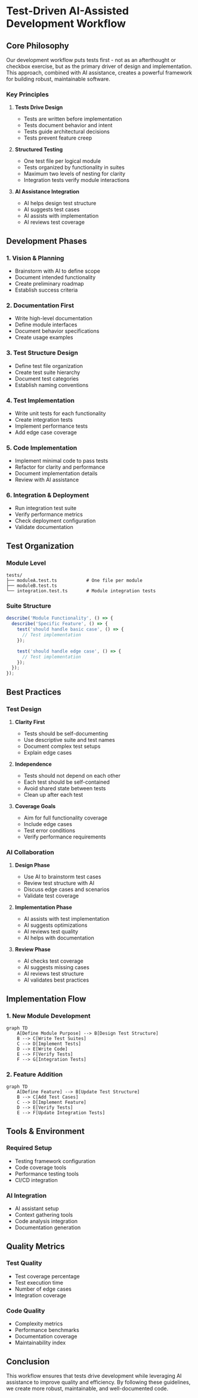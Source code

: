 # Test-Driven AI-Assisted Development Workflow

## Core Philosophy

Our development workflow puts tests first - not as an afterthought or checkbox exercise, but as the primary driver of
design and implementation. This approach, combined with AI assistance, creates a powerful framework for building robust,
maintainable software.

### Key Principles

1. **Tests Drive Design**
    - Tests are written before implementation
    - Tests document behavior and intent
    - Tests guide architectural decisions
    - Tests prevent feature creep

2. **Structured Testing**
    - One test file per logical module
    - Tests organized by functionality in suites
    - Maximum two levels of nesting for clarity
    - Integration tests verify module interactions

3. **AI Assistance Integration**
    - AI helps design test structure
    - AI suggests test cases
    - AI assists with implementation
    - AI reviews test coverage

## Development Phases

### 1. Vision & Planning

- Brainstorm with AI to define scope
- Document intended functionality
- Create preliminary roadmap
- Establish success criteria

### 2. Documentation First

- Write high-level documentation
- Define module interfaces
- Document behavior specifications
- Create usage examples

### 3. Test Structure Design

- Define test file organization
- Create test suite hierarchy
- Document test categories
- Establish naming conventions

### 4. Test Implementation

- Write unit tests for each functionality
- Create integration tests
- Implement performance tests
- Add edge case coverage

### 5. Code Implementation

- Implement minimal code to pass tests
- Refactor for clarity and performance
- Document implementation details
- Review with AI assistance

### 6. Integration & Deployment

- Run integration test suite
- Verify performance metrics
- Check deployment configuration
- Validate documentation

## Test Organization

### Module Level

```
tests/
├── moduleA.test.ts           # One file per module
├── moduleB.test.ts
└── integration.test.ts       # Module integration tests
```

### Suite Structure

```typescript
describe('Module Functionality', () => {
  describe('Specific Feature', () => {
    test('should handle basic case', () => {
      // Test implementation
    });

    test('should handle edge case', () => {
      // Test implementation
    });
  });
});
```

## Best Practices

### Test Design

1. **Clarity First**
    - Tests should be self-documenting
    - Use descriptive suite and test names
    - Document complex test setups
    - Explain edge cases

2. **Independence**
    - Tests should not depend on each other
    - Each test should be self-contained
    - Avoid shared state between tests
    - Clean up after each test

3. **Coverage Goals**
    - Aim for full functionality coverage
    - Include edge cases
    - Test error conditions
    - Verify performance requirements

### AI Collaboration

1. **Design Phase**
    - Use AI to brainstorm test cases
    - Review test structure with AI
    - Discuss edge cases and scenarios
    - Validate test coverage

2. **Implementation Phase**
    - AI assists with test implementation
    - AI suggests optimizations
    - AI reviews test quality
    - AI helps with documentation

3. **Review Phase**
    - AI checks test coverage
    - AI suggests missing cases
    - AI reviews test structure
    - AI validates best practices

## Implementation Flow

### 1. New Module Development

```mermaid
graph TD
    A[Define Module Purpose] --> B[Design Test Structure]
    B --> C[Write Test Suites]
    C --> D[Implement Tests]
    D --> E[Write Code]
    E --> F[Verify Tests]
    F --> G[Integration Tests]
```

### 2. Feature Addition

```mermaid
graph TD
    A[Define Feature] --> B[Update Test Structure]
    B --> C[Add Test Cases]
    C --> D[Implement Feature]
    D --> E[Verify Tests]
    E --> F[Update Integration Tests]
```

## Tools & Environment

### Required Setup

- Testing framework configuration
- Code coverage tools
- Performance testing tools
- CI/CD integration

### AI Integration

- AI assistant setup
- Context gathering tools
- Code analysis integration
- Documentation generation

## Quality Metrics

### Test Quality

- Test coverage percentage
- Test execution time
- Number of edge cases
- Integration coverage

### Code Quality

- Complexity metrics
- Performance benchmarks
- Documentation coverage
- Maintainability index

## Conclusion

This workflow ensures that tests drive development while leveraging AI assistance to improve quality and efficiency. By
following these guidelines, we create more robust, maintainable, and well-documented code.

